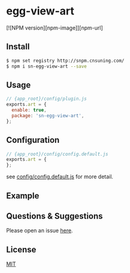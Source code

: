# egg-view-art

[![NPM version][npm-image]][npm-url]


## Install

```bash
$ npm set registry http://snpm.cnsuning.com/
$ npm i sn-egg-view-art --save
```

## Usage

```js
// {app_root}/config/plugin.js
exports.art = {
  enable: true,
  package: 'sn-egg-view-art',
};
```

## Configuration

```js
// {app_root}/config/config.default.js
exports.art = {
};
```

see [config/config.default.js](config/config.default.js) for more detail.

## Example

<!-- example here -->

## Questions & Suggestions

Please open an issue [here](https://github.com/jcrom/sn-egg-view-art/issues).

## License

[MIT](LICENSE)
